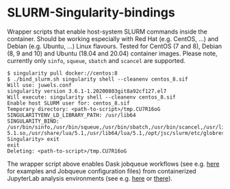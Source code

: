 # SLURM-Singularity-bindings

Wrapper scripts that enable host-system SLURM commands inside the container.
Should be working especially with Red Hat (e.g. CentOS, ...) and Debian (e.g. Ubuntu, ...) Linux flavours.
Tested for CentOS (7 and 8), Debian (8, 9 and 10) and Ubuntu (18.04 and 20.04) container images.
Please note, currently only `sinfo`, `squeue`, `sbatch` and `scancel` are supported.

```shell
$ singularity pull docker://centos:8
$ ./bind_slurm.sh singularity shell --cleanenv centos_8.sif
Will use: juwels.conf
singularity version 3.6.1-1.20200803git8a92cf127.el7
Will execute: singularity shell --cleanenv centos_8.sif
Enable host SLURM user for: centos_8.sif
Temporary directory: <path-to-script>/tmp.CU7R16oG
SINGULARITYENV_LD_LIBRARY_PATH: /usr/lib64
SINGULARITY_BIND: /usr/bin/sinfo,/usr/bin/squeue,/usr/bin/sbatch,/usr/bin/scancel,/usr/lib64/slurm,/etc/slurm,/usr/lib64/libmunge.so.2,/var/run/munge,/usr/lib64/liblua-5.1.so,/usr/share/lua/5.1,/usr/lib64/lua/5.1,/opt/jsc/slurm/etc/globres.json,tmp.CU7R16oG/etc_passwd:/etc/passwd,tmp.CU7R16oG/etc_group:/etc/group
Singularity> exit
exit
Deleting: <path-to-script>/tmp.CU7R16oG
```

The wrapper script above enables Dask jobqueue workflows (see e.g. [here](https://github.com/ExaESM-WP4/dask-jobqueue-configs) for examples and Jobqueue configuration files) from containerized JupyterLab analysis environments (see e.g. [here](https://github.com/martinclaus/py-da-stack) or [there](https://github.com/ExaESM-WP4/Containerized-Jupyter-on-HPC)).
